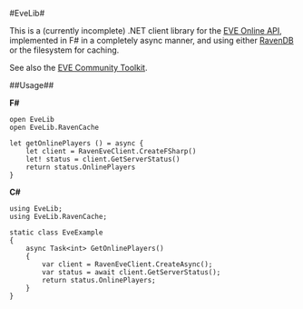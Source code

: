#EveLib#

This is a (currently incomplete) .NET client library for the [EVE Online API](http://wiki.eve-id.net/APIv2_Page_Index), implemented in F# in a completely async manner, and using either [RavenDB](http://ravendb.net/) or the filesystem for caching.

See also the [EVE Community Toolkit](http://community.eveonline.com/community/toolkit.asp).

##Usage##

**F#**
    
    open EveLib
    open EveLib.RavenCache
    
    let getOnlinePlayers () = async {
        let client = RavenEveClient.CreateFSharp()
        let! status = client.GetServerStatus()
        return status.OnlinePlayers
    }

**C#**

    using EveLib;
    using EveLib.RavenCache;

    static class EveExample
    {
        async Task<int> GetOnlinePlayers()
        {
            var client = RavenEveClient.CreateAsync();
            var status = await client.GetServerStatus();
            return status.OnlinePlayers;
        }
    }
